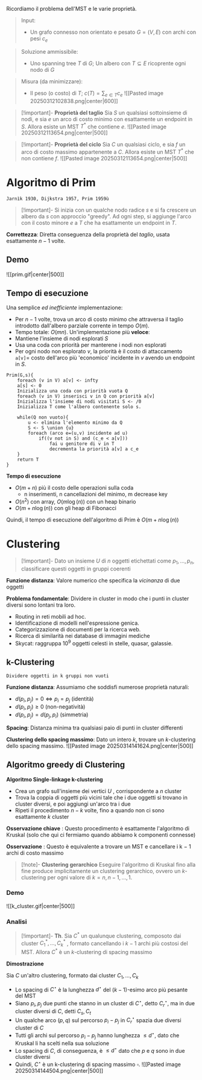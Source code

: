 Ricordiamo il problema dell'MST e le varie proprietà.

> Input:
> - Un grafo connesso non orientato e pesato $G=(V,E)$ con archi con pesi $c_e$

>Soluzione ammissibile:
>- Uno spanning tree $T$ di $G$; Un albero con $T\subseteq E$ ricoprente ogni nodo di $G$

>Misura (da minimizzare):
>- Il peso (o costo) di $T$; $c(T)=\sum_{e\in T}c_e$ 
>![[Pasted image 20250312102838.png|center|600]]

>[!important]- **Proprietà del taglio**
>Sia $S$ un qualsiasi sottoinsieme di nodi, e sia $e$ un arco di costo minimo con esattamente un endpoint in $S$. Allora esiste un MST $T^*$ che contiene $e$.
>![[Pasted image 20250312113654.png|center|500]]

>[!important]- **Proprietà del ciclo**
>Sia $C$ un qualsiasi ciclo, e sia $f$ un arco di costo massimo appartenente a $C$. Allora esiste un MST $T^*$ che non contiene $f$.
>![[Pasted image 20250312113654.png|center|500]]

# Algoritmo di Prim
	Jarnìk 1930, Dijkstra 1957, Prim 1959ù

>[!important]- Si inizia con un qualche nodo radice $s$ e si fa crescere un albero da $s$ con approccio "greedy". Ad ogni step, si aggiunge l'arco con il costo minore $e$ a $T$ che ha esattamente un endpoint in $T$.
>

**Correttezza**: Diretta conseguenza della proprietà del *taglio*, usata esattamente $n-1$ volte.
## Demo
![[prim.gif|center|500]]
## Tempo di esecuzione

Una semplice *ed inefficiente* implementazione:
- Per $n-1$ volte, trova un arco di costo minimo che attraversa il taglio introdotto dall'albero parziale corrente in tempo $O(m)$.
- Tempo totale: $O(mn)$.
Un'implementazione più **veloce**:
- Mantiene l'insieme di nodi esplorati $S$
- Usa una coda con priorità per manterene i nodi non esplorati
- Per ogni nodo non esplorato $v$, la priorità è il costo di attaccamento `a[v]`= costo dell'arco più 'economico' incidente in $v$ avendo un endpoint in $S$.
```pseudo
Prim(G,s){
	foreach (v in V) a[v] <- infty
	a[s] <- 0
	Inizializza una coda con priorità vuota Q
	foreach (v in V) inserisci v in Q con priorità a[v]
	Inizializza l'insieme di nodi visitati S <- /0
	Inizializza T come l'albero contenente solo s.

	while(Q non vuoto){
		u <- elimina l'elemento minimo da Q
		S <- S \union {u}
		foreach (arco e=(u,v) incidente ad u)
			if((v not in S) and (c_e < a[v]))
				fai u genitore di v in T
				decrementa la priorità a[v] a c_e
	}
	return T
}
```

**Tempo di esecuzione**
- $O ( m + n )$ più il costo delle operazioni sulla coda
    - n inserimenti, n cancellazioni del minimo, m decrease key
- $O ( n^2 )$ con array, $O ( m \log ⁡ ( n ) )$ con un heap binario
- $O ( m + n \log ⁡ ( n ) )$ con gli heap di Fibonacci

Quindi, il tempo di esecuzione dell'algoritmo di Prim è $O ( m + n \log ⁡ ( n ) )$
# Clustering
>[!important]- Dato un insieme $U$ di $n$ oggetti etichettati come $p_1,...,p_n$, classificare questi oggetti in gruppi coerenti
>

**Funzione distanza**: Valore numerico che specifica la *vicinanza* di due oggetti

**Problema fondamentale**: Dividere in cluster in modo che i punti in cluster diversi sono lontani tra loro.
- Routing in reti mobili ad hoc.
- Identificazione di modelli nell'espressione genica.
- Categorizzazione di documenti per la ricerca web.
- Ricerca di similarità nei database di immagini mediche
- Skycat: raggruppa $10^9$ oggetti celesti in stelle, quasar, galassie.
## k-Clustering
	Dividere oggetti in k gruppi non vuoti

**Funzione distanza**: Assumiamo che soddisfi numerose proprietà naturali:
- $d(p_i,p_j)=0 \iff p_i=p_j$ (identità)
- $d(p_i,p_j)\ge 0$ (non-negatività)
- $d(p_i,p_j)=d(p_j,p_i)$ (simmetria)

**Spacing**: Distanza minima tra qualsiasi paio di punti in cluster differenti

**Clustering dello spacing massimo**: Dato un intero $k$, trovare un $k$-clustering dello spacing massimo.
![[Pasted image 20250314141624.png|center|500]]
## Algoritmo greedy di Clustering
**Algoritmo Single-linkage k-clustering**
- Crea un grafo sull'insieme dei vertici $U$ , corrispondente a $n$ cluster
- Trova la coppia di oggetti più vicini tale che i due oggetti si trovano in cluster diversi, e poi aggiungi un'arco tra i due
- Ripeti il procedimento $n − k$ volte, fino a quando non ci sono esattamente $k$ cluster

**Osservazione chiave** : Questo procedimento è esattamente l'algoritmo di Kruskal (solo che qui ci fermiamo quando abbiamo k componenti connesse)

**Osservazione** : Questo è equivalente a trovare un MST e cancellare i k − 1 archi di costo massimo

>[!note]- **Clustering gerarchico**
>Eseguire l'algoritmo di Kruskal fino alla fine produce implicitamente un clustering gerarchico, ovvero un $k$-clustering per ogni valore di $k=n,n-1,...,1$.

### Demo
![[k_cluster.gif|center|500]]
### Analisi
> [!important]- **Th**. Sia $C^*$ un qualunque clustering, composoto dai cluster $C_1^* , … , C_k^*$ , formato cancellando i $k − 1$ archi più costosi del MST. Allora $C^*$ è un $k$-clustering di spacing massimo

**Dimostrazione**

Sia $C$ un'altro clustering, formato dai cluster $C_1,\dots,C_k$
- Lo spacing di $C^\star$ è la lunghezza $d^\star$ del $(k-1)$-esimo arco più pesante del MST
- Siano $p_i,p_j$ due punti che stanno in un cluster di $C^\star$, detto $C^\star_r$, ma in due cluster diversi di $C$, detti $C_s,C_t$
- Un qualche arco $(p,q)$ sul percorso $p_i-p_j$ in $C^\star_r$ spazia due diversi cluster di $C$
- Tutti gli archi sul percorso $p_i-p_j$ hanno lunghezza $\leq d^\star$, dato che Kruskal li ha scelti nella sua soluzione
- Lo spacing di $C$, di conseguenza, è $\leq d^\star$ dato che $p$ e $q$ sono in due cluster diversi
- Quindi, $C^\star$ è un k-clustering di spacing massimo $\square$.
![[Pasted image 20250314144504.png|center|500]]
